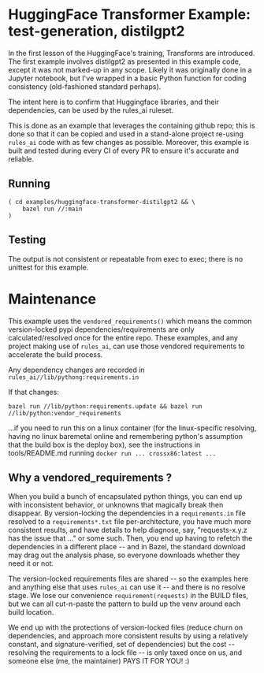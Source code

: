 # HuggingFace Transformer Example: test-generation, distilgpt2

In the first lesson of the HuggingFace's training, Transforms are introduced.  The first example
involves distilgpt2 as presented in this example code, except it was not marked-up in any scope.
Likely it was originally done in a Jupyter notebook, but I've wrapped in a basic Python function
for coding consistency (old-fashioned standard perhaps).

The intent here is to confirm that Huggingface libraries, and their dependencies, can be used by
the rules_ai ruleset.

This is done as an example that leverages the containing github repo; this is done so that it can
be copied and used in a stand-alone project re-using `rules_ai` code with as few changes as
possible.  Moreover, this example is built and tested during every CI of every PR to ensure it's
accurate and reliable.

## Running

```
( cd examples/huggingface-transformer-distilgpt2 && \
    bazel run //:main
)
```

## Testing

The output is not consistent or repeatable from exec to exec; there is no unittest for this example.

# Maintenance

This example uses the `vendored_requirements()` which means the common version-locked pypi
dependencies/requirements are only calculated/resolved once for the entire repo.  These examples,
and any project making use of `rules_ai`, can use those vendored requirements to accelerate the
build process.

Any dependency changes are recorded in `rules_ai//lib/pythong:requirements.in`

If that changes:
```
bazel run //lib/python:requirements.update && bazel run //lib/python:vendor_requirements
```
...if you need to run this on a linux container (for the linux-specific resolving, having no linux
baremetal online and remembering python's assumption that the build box is the deploy box), see the
instructions in tools/README.md running `docker run ... crossx86:latest ...`

## Why a vendored_requirements ?

When you build a bunch of encapsulated python things, you can end up with inconsistent behavior, or
unknowns that magically break then disappear.  By version-locking the dependencies in a
`requirements.in` file resolved to a `requirements*.txt` file per-architecture, you have much more
consistent results, and have details to help diagnose, say, "requests-x.y.z has the issue that ..."
or some such.  Then, you end up having to refetch the dependencies in a different place -- and in
Bazel, the standard download may drag out the analysis phase, so everyone downloads whether they
need it or not.

The version-locked requirements files are shared -- so the examples here and anything else that
uses `rules_ai` can use it -- and there is no resolve stage.  We lose our convenience
`requirement(requests)` in the BUILD files, but we can all cut-n-paste the pattern to build up the
venv around each build location.

We end up with the protections of version-locked files (reduce churn on dependencies, and approach
more consistent results by using a relatively constant, and signature-verified, set of dependencies)
but the cost -- resolving the requirements to a lock file -- is only taxed once on us, and someone
else (me, the maintainer) PAYS IT FOR YOU!  :)
